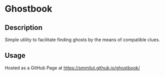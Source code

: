 # Ghostbook

## Description

Simple utility to facilitate finding ghosts by the means of compatible clues.

## Usage

Hosted as a GitHub Page at https://smmilut.github.io/ghostbook/
